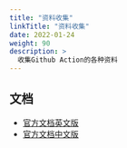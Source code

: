 ```yaml
---
title: "资料收集"
linkTitle: "资料收集"
date: 2022-01-24
weight: 90
description: >
  收集Github Action的各种资料
---
```


## 文档

- [官方文档英文版](https://docs.github.com/en/actions)
- [官方文档中文版](https://docs.github.com/cn/actions)

